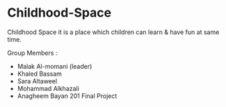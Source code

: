 # Childhood-Space

Childhood Space it is a place which children can learn & have fun at same time.

Group Members :
- Malak Al-momani (leader)
- Khaled Bassam
- Sara Altaweel 
- Mohammad Alkhazali
- Anagheem Bayan 
201 Final Project
